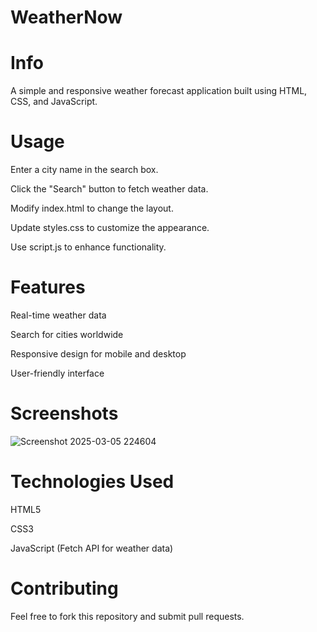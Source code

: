 # WeatherNow
# Info
A simple and responsive weather forecast application built using HTML, CSS, and JavaScript.

# Usage
Enter a city name in the search box.

Click the "Search" button to fetch weather data.

Modify index.html to change the layout.

Update styles.css to customize the appearance.

Use script.js to enhance functionality.

# Features
Real-time weather data

Search for cities worldwide

Responsive design for mobile and desktop

User-friendly interface

# Screenshots
![Screenshot 2025-03-05 224604](https://github.com/user-attachments/assets/bf7ecead-0891-4785-9dc7-d230a33543f0)




# Technologies Used
HTML5

CSS3

JavaScript (Fetch API for weather data)
# Contributing

Feel free to fork this repository and submit pull requests.

